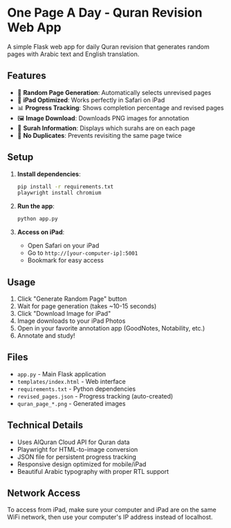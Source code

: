 # One Page A Day - Quran Revision Web App

A simple Flask web app for daily Quran revision that generates random pages with Arabic text and English translation.

## Features

- 🎲 **Random Page Generation**: Automatically selects unrevised pages
- 📱 **iPad Optimized**: Works perfectly in Safari on iPad
- 📊 **Progress Tracking**: Shows completion percentage and revised pages
- 🖼️ **Image Download**: Downloads PNG images for annotation
- 📖 **Surah Information**: Displays which surahs are on each page
- 🚫 **No Duplicates**: Prevents revisiting the same page twice

## Setup

1. **Install dependencies**:
   ```bash
   pip install -r requirements.txt
   playwright install chromium
   ```

2. **Run the app**:
   ```bash
   python app.py
   ```

3. **Access on iPad**:
   - Open Safari on your iPad
   - Go to `http://[your-computer-ip]:5001`
   - Bookmark for easy access

## Usage

1. Click "Generate Random Page" button
2. Wait for page generation (takes ~10-15 seconds)
3. Click "Download Image for iPad" 
4. Image downloads to your iPad Photos
5. Open in your favorite annotation app (GoodNotes, Notability, etc.)
6. Annotate and study!

## Files

- `app.py` - Main Flask application
- `templates/index.html` - Web interface
- `requirements.txt` - Python dependencies
- `revised_pages.json` - Progress tracking (auto-created)
- `quran_page_*.png` - Generated images

## Technical Details

- Uses AlQuran Cloud API for Quran data
- Playwright for HTML-to-image conversion
- JSON file for persistent progress tracking
- Responsive design optimized for mobile/iPad
- Beautiful Arabic typography with proper RTL support

## Network Access

To access from iPad, make sure your computer and iPad are on the same WiFi network, then use your computer's IP address instead of localhost.